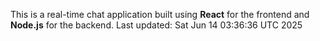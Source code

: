 This is a real-time chat application built using **React** for the frontend and **Node.js** for the backend.
Last updated: Sat Jun 14 03:36:36 UTC 2025
